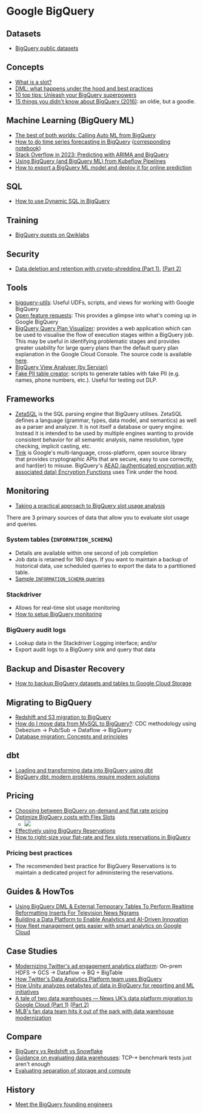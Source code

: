 # Google BigQuery

## Datasets
- [BigQuery public datasets](https://pantheon.corp.google.com/marketplace/browse?filter=solution-type:dataset)

## Concepts
- [What is a slot?](https://cloud.google.com/bigquery/docs/slots)
- [DML: what happens under the hood and best practices](https://cloud.google.com/blog/products/data-analytics/dml-without-limits-now-in-bigquery)
- [10 top tips: Unleash your BigQuery superpowers](https://cloud.google.com/blog/products/data-analytics/top-bigquery-superpowers-for-cloud-data-analytics)
- [15 things you didn't know about BigQuery (2016)](https://medium.com/google-cloud/15-awesome-things-you-probably-didnt-know-about-google-bigquery-6654841fa2dc): an oldie, but a goodie.

## Machine Learning (BigQuery ML)
- [The best of both worlds: Calling Auto ML from BigQuery](https://towardsdatascience.com/the-best-of-both-worlds-calling-auto-ml-from-bigquery-9dfd433a45d6)
- [How to do time series forecasting in BigQuery](https://medium.com/@lakshmanok/how-to-do-time-series-forecasting-in-bigquery-af9eb6be8159) ([corresponding notebook](https://github.com/GoogleCloudPlatform/bigquery-oreilly-book/blob/master/blogs/bqml_arima/bqml_arima.ipynb))
- [Stack Overflow in 2023: Predicting with ARIMA and BigQuery](https://towardsdatascience.com/stack-overflow-future-trends-predicting-with-arima-and-bigquery-77d330833329)
- [Using BigQuery (and BigQuery ML) from Kubeflow Pipelines](https://medium.com/google-cloud/using-bigquery-and-bigquery-ml-from-kubeflow-pipelines-991a2fa4bea8)
- [How to export a BigQuery ML model and deploy it for online prediction](https://towardsdatascience.com/how-to-export-a-bigquery-ml-model-and-deploy-it-for-online-prediction-a7e4d44c4c93)

## SQL
- [How to use Dynamic SQL in BigQuery](https://towardsdatascience.com/how-to-use-dynamic-sql-in-bigquery-8c04dcc0f0de)

## Training
- [BigQuery quests on Qwiklabs](https://google.qwiklabs.com/catalog?keywords=bigquery)

## Security
- [Data deletion and retention with crypto-shredding (Part 1)](https://medium.com/google-cloud/bigquery-encryption-functions-part-i-data-deletion-retention-with-crypto-shredding-7085ecf6e53f), [(Part 2)](https://medium.com/google-cloud/end-to-end-crypto-shredding-part-ii-data-deletion-retention-with-crypto-shredding-a67f5300a8c8)

## Tools
- [bigquery-utils](https://github.com/GoogleCloudPlatform/bigquery-utils): Useful UDFs, scripts, and views for working with Google BigQuery
- [Open feature requests]( https://issuetracker.google.com/issues?q=componentid:187149%20status:open): This provides a glimpse into what's coming up in Google BigQuery
- [BigQuery Query Plan Visualizer](https://bqvisualiser.appspot.com/): provides a web application which can be used to visualise the flow of execution stages within a BigQuery job. This may be useful in identifying problematic stages and provides greater usability for large query plans than the default query plan explanation in the Google Cloud Console. The source code is available [here](https://github.com/smeyn/professional-services/tree/master/tools/bq-visualizer).
- [BigQuery View Analyser (by Servian)](https://github.com/servian/bigquery-view-analyzer)
- [Fake PII table creator](https://github.com/mesmacosta/bq-fake-pii-table-creator): scripts to generate tables with fake PII (e.g. names, phone numbers, etc.). Useful for testing out DLP.

## Frameworks
- [ZetaSQL](https://github.com/google/zetasql) is the SQL parsing engine that BigQuery utilises. ZetaSQL defines a language (grammar, types, data model, and semantics) as well as a parser and analyzer. It is not itself a database or query engine. Instead it is intended to be used by multiple engines wanting to provide consistent behavior for all semantic analysis, name resolution, type checking, implicit casting, etc.
- [Tink](https://github.com/google/tink) is Google's multi-language, cross-platform, open source library that provides cryptographic APIs that are secure, easy to use correctly, and hard(er) to misuse. BigQuery's [AEAD (authenticated encryption with associated data) Encryption Functions](https://cloud.google.com/bigquery/docs/reference/standard-sql/aead_encryption_functions) uses Tink under the hood. 

## Monitoring
- [Taking a practical approach to BigQuery slot usage analysis](https://cloud.google.com/blog/products/data-analytics/monitoring-resource-usage-in-a-cloud-data-warehouse)

There are 3 primary sources of data that allow you to evaluate slot usage and queries.

### System tables (`INFORMATION_SCHEMA`)
- Details are available within one second of job completion
- Job data is retained for 180 days. If you want to maintain a backup of historical data, use scheduled queries to export the data to a partitioned table. 
- [Sample `INFORMATION_SCHEMA` queries](https://github.com/GoogleCloudPlatform/training-data-analyst/blob/master/courses/data-engineering/demos/information_schema.md)

### Stackdriver
- Allows for real-time slot usage monitoring
- [How to setup BigQuery monitoring](https://cloud.google.com/bigquery/docs/monitoring)

### BigQuery audit logs
- Lookup data in the Stackdriver Logging interface; and/or
- Export audit logs to a BigQuery sink and query that data

## Backup and Disaster Recovery
- [How to backup BigQuery datasets and tables to Google Cloud Storage](https://medium.com/google-cloud/how-to-backup-a-bigquery-table-or-dataset-to-google-cloud-storage-and-restore-from-it-6ef7eb322c6d)

## Migrating to BigQuery
- [Redshift and S3 migration to BigQuery](https://cloud.google.com/blog/products/data-analytics/redshift-and-s3-data-warehouse-migration-tools)
- [How do I move data from MySQL to BigQuery?](https://cloud.google.com/blog/products/data-analytics/how-to-move-data-from-mysql-to-bigquery): CDC methodology using Debezium -> Pub/Sub -> Dataflow -> BigQuery
- [Database migration: Concepts and principles](https://cloud.google.com/solutions/database-migration-concepts-principles-part-1)

## dbt
- [Loading and transforming data into BigQuery using dbt](https://medium.com/@lakshmanok/loading-and-transforming-data-into-bigquery-using-dbt-65307ad401cd)
- [BigQuery dbt: modern problems require modern solutions](https://medium.com/weareservian/bigquery-dbt-modern-problems-require-modern-solutions-b40faedc8aaf)

## Pricing
- [Choosing between BigQuery on-demand and flat rate pricing](https://cloud.google.com/blog/products/data-analytics/choosing-bigquery-pricing)
- [Optimize BigQuery costs with Flex Slots](https://cloud.google.com/blog/products/data-analytics/optimize-bigquery-costs-with-flex-slots)
    - ![](https://storage.googleapis.com/gweb-cloudblog-publish/images/3_slots_and_on-demand.max-1200x1200.jpg)
- [Effectively using BigQuery Reservations](https://cloud.google.com/blog/products/data-analytics/effectively-using-bigquery-reservations)
- [How to right-size your flat-rate and flex slots reservations in BigQuery](https://medium.com/google-cloud/how-to-move-from-on-demand-pricing-to-reservations-in-bigquery-65552cbebd45)

### Pricing best practices
- The recommended best practice for BigQuery Reservations is to maintain a dedicated project for administering the reservations.

## Guides & HowTos
- [Using BigQuery DML & External Temporary Tables To Perform Realtime Reformatting Inserts For Television News Ngrams](https://blog.gdeltproject.org/using-bigquery-dml-external-temporary-tables-to-perform-realtime-reformatting-inserts-for-television-news-ngrams/)
- [Building a Data Platform to Enable Analytics and AI-Driven Innovation](https://medium.com/swlh/building-a-data-platform-to-enable-analytics-and-ai-driven-innovation-1bd95e37efb9)
- [How fleet management gets easier with smart analytics on Google Cloud](https://cloud.google.com/blog/products/data-analytics/interactive-smart-analytics-demo-for-transportation)

## Case Studies
- [Modernizing Twitter's ad engagement analytics platform](https://cloud.google.com/blog/products/data-analytics/modernizing-twitters-ad-engagement-analytics-platform): On-prem HDFS -> GCS -> Dataflow -> BQ + BigTable
- [How Twitter's Data Analytics Platform team uses BigQuery](https://blog.twitter.com/engineering/en_us/topics/infrastructure/2019/democratizing-data-analysis-with-google-bigquery.html)
- [How Unity analyzes petabytes of data in BigQuery for reporting and ML initiatives](https://cloud.google.com/blog/products/data-analytics/cloud-data-warehouse-for-ml-advanced-analytics)
- [A tale of two data warehouses — News UK’s data platform migration to Google Cloud (Part 1)](https://medium.com/news-uk-technology/a-tale-of-two-data-warehouses-newsuks-data-platform-migration-to-google-cloud-part-1-be1bc0ff09d8) [(Part 2)](https://medium.com/news-uk-technology/a-tale-of-two-data-warehouses-news-uks-data-platform-migration-to-google-cloud-part-2-2aae617899a0)
- [MLB's fan data team hits it out of the park with data warehouse modernization](https://cloud.google.com/blog/products/data-analytics/mlb-moves-to-bigquery-data-warehouse)

## Compare
- [BigQuery vs Redshift vs Snowflake](https://poplindata.com/data-warehouses/2020-database-showdown-bigquery-vs-redshift-vs-snowflake/)
- [Guidance on evaluating data warehouses](https://medium.com/@vtereshko/data-warehouse-evaluations-should-take-a-page-out-of-sports-e5b5bfe6279a): TCP-* benchmark tests just aren't enough
- [Evaluating separation of storage and compute](https://medium.com/@vtereshko/approximatish-separation-of-storage-and-compute-in-data-warehouses-b0a1329569e4)

## History
- [Meet the BigQuery founding engineers](https://www.youtube.com/watch?v=ngaUTCQfvYA)
